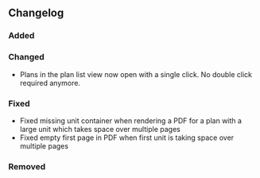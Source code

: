 ## Changelog

### Added

### Changed

- Plans in the plan list view now open with a single click. No double click required anymore.

### Fixed

- Fixed missing unit container when rendering a PDF for a plan with a large unit which takes space over multiple pages
- Fixed empty first page in PDF when first unit is taking space over multiple pages

### Removed

